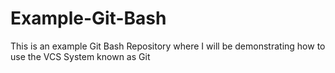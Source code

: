 # Example-Git-Bash
This is an example Git Bash Repository where I will be demonstrating how to use the VCS System known as Git

